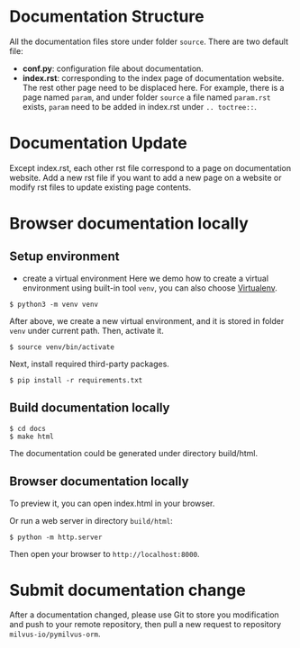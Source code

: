 # Documentation Structure 

All the documentation files store under folder `source`. There are two default file:
  - **conf.py**: configuration file about documentation.
  - **index.rst**: corresponding to the index page of documentation website. The rest other page
                   need to be displaced here. For example, there is a page named `param`, and under 
                   folder `source` a file named `param.rst` exists, `param` need to be added in index.rst
                   under `.. toctree::`.

                   
# Documentation Update
Except index.rst, each other rst file correspond to a page on documentation website. Add a new rst file if 
you want to add a new page on a website or modify rst files to update existing page contents.


# Browser documentation locally

## Setup environment

* create a virtual environment
Here we demo how to create a virtual environment using built-in tool ``venv``, you can also choose 
[Virtualenv](https://virtualenv.pypa.io/en/latest/).
```shell
$ python3 -m venv venv
```  

After above, we create a new virtual environment, and it is stored in folder `venv` under current path.
Then, activate it.
```shell
$ source venv/bin/activate
```

Next, install required third-party packages.
```shell
$ pip install -r requirements.txt
```

## Build documentation locally
```shell
$ cd docs
$ make html
```

The documentation could be generated under directory build/html.

## Browser documentation locally
To preview it, you can open index.html in your browser.

Or run a web server in directory `build/html`:
```shell
$ python -m http.server
```

Then open your browser to `http://localhost:8000`.

# Submit documentation change
After a documentation changed, please use Git to store you modification and push to your remote repository,
then pull a new request to repository `milvus-io/pymilvus-orm`.
 
